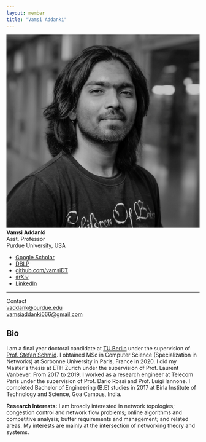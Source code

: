 ```yaml
---
layout: member
title: "Vamsi Addanki"
---
```

<aside class="col-12 col-lg-3">
    <img src="/images/team/vamsi.jpg"
         alt="Vamsi Addanki"
         class="img-fluid rounded-3 w-100 mb-3"
         style="object-fit:cover;">
    <b>Vamsi Addanki</b><br>
    Asst. Professor<br>
    Purdue University, USA<br>
    <ul class="list-unstyled small mb-0">
      <li class="mb-2">
        <i class="bi bi-mortarboard me-2"></i>
        <a href="https://scholar.google.com/citations?user=kPHujawAAAAJ&hl=en">
        Google Scholar
        </a>
      </li>
      <li class="mb-2">
        <i class="bi bi-journal-text me-2"></i>
        <a href="https://dblp.org/pid/224/2167.html">
        DBLP
        </a>
      </li>
      <li class="mb-2">
        <i class="bi bi-github me-2"></i>
        <a href="https://github.com/vamsiDT">
        github.com/vamsiDT
        </a>
      </li>
      <li class="mb-2">
        <i class="bi bi-file-earmark-text me-2"></i>
        <a href="https://arxiv.org/search/cs?searchtype=author&query=Addanki%2C+V">
        arXiv
        </a>
      </li>
      <li class="mb-2">
        <i class="bi bi-linkedin me-2"></i>
        <a href="https://www.linkedin.com/in/vamsi-addanki-9b342711a/">
        LinkedIn
        </a>
      </li>
    </ul>
    <hr class="my-3">
    <div class="small">
      <div class="fw-semibold mb-2">Contact</div>
      <div class="mb-1">
        <i class="bi bi-envelope me-2"></i>
        <a href="mailto:vaddank@purdue.edu">vaddank@purdue.edu</a>
      </div>
      <div>
        <i class="bi bi-envelope me-2"></i>
        <a href="mailto:vamsiaddanki666@gmail.com">vamsiaddanki666@gmail.com</a>
      </div>
    </div>
</aside>

<!-- CENTER: main member content -->
<section class="col-12 col-lg-9" markdown="1">

# Bio

I am a final year doctoral candidate at [TU Berlin](https://www.tu.berlin/en/) under the supervision of [Prof. Stefan Schmid](https://schmiste.github.io/). I obtained MSc in Computer Science (Specialization in Networks) at Sorbonne University in Paris, France in 2020. I did my Master's thesis at ETH Zurich under the supervision of Prof. Laurent Vanbever. From 2017 to 2019, I worked as a research engineer at Telecom Paris under the supervision of Prof. Dario Rossi and Prof. Luigi Iannone. I completed Bachelor of Engineering (B.E) studies in 2017 at Birla Institute of Technology and Science, Goa Campus, India.

**Research Interests:** I am broadly interested in network topologies; congestion control and network flow problems; online algorithms and competitive analysis; buffer requirements and management; and related areas. My interests are mainly at the intersection of networking theory and systems.


</section>